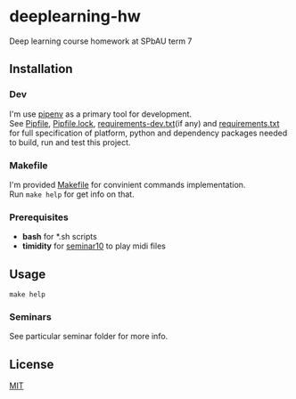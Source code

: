 # deeplearning-hw

Deep learning course homework at SPbAU term 7

## Installation

### Dev

I'm use [pipenv](https://docs.pipenv.org/) as a primary tool for development.  
See [Pipfile](Pipfile), [Pipfile.lock](Pipfile.lock), 
[requirements-dev.txt](requirements-dev.txt)(if any) and
[requirements.txt](requirements.txt) for full specification of 
platform, python
and dependency packages needed to build, run and test this project.

### Makefile

I'm provided [Makefile](Makefile) for convinient commands implementation.  
Run `make help` for get info on that.

### Prerequisites

* **bash** for *.sh scripts
* **timidity** for [seminar10](seminar10) to play midi files

## Usage

`make help`

### Seminars

See particular seminar folder for more info.

## License

[MIT](LICENSE)